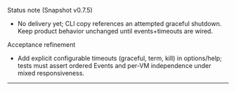 Status note (Snapshot v0.7.5)
- No delivery yet; CLI copy references an attempted graceful shutdown. Keep product behavior unchanged until events+timeouts are wired.

Acceptance refinement
- Add explicit configurable timeouts (graceful, term, kill) in options/help; tests must assert ordered Events and per-VM independence under mixed responsiveness.

---

